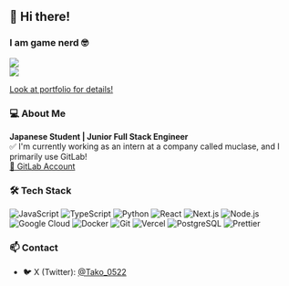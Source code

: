 ## 👋 Hi there!  
### I am game nerd 🤓
<div align="left">
  <img src="https://komarev.com/ghpvc/?username=T4ko0522" />
</div>
<a href="https://discord.gg/JP7uwGDv5T"><img src="https://lanyard.cnrad.dev/api/608941436393619456?theme=dark&bg=3072ca" /></a>

[Look at portfolio for details!](https://t4ko.vercel.app/)

### 💻 About Me
**Japanese Student | Junior Full Stack Engineer**  
✅ I'm currently working as an intern at a company called muclase, and I primarily use GitLab!  
[🦊 GitLab Account](https://gitlab.com/T4ko0522)

### 🛠 Tech Stack
![JavaScript](https://img.shields.io/badge/-JavaScript-F7DF1E?style=flat&logo=javascript&logoColor=black)
![TypeScript](https://img.shields.io/badge/-TypeScript-3178C6?style=flat&logo=typescript&logoColor=white)
![Python](https://img.shields.io/badge/-Python-3776AB?style=flat&logo=python&logoColor=white)
![React](https://img.shields.io/badge/-React-61DAFB?style=flat&logo=react&logoColor=white)
![Next.js](https://img.shields.io/badge/-Next.js-000000?style=flat&logo=next.js&logoColor=white)
![Node.js](https://img.shields.io/badge/-Node.js-339933?style=flat&logo=node.js&logoColor=white)
![Google Cloud](https://img.shields.io/badge/-Google%20Cloud-4285F4?style=flat&logo=google-cloud&logoColor=white)
![Docker](https://img.shields.io/badge/-Docker-2496ED?style=flat&logo=docker&logoColor=white)
![Git](https://img.shields.io/badge/-Git-F05032?style=flat&logo=git&logoColor=white)
![Vercel](https://img.shields.io/badge/-Vercel-000000?style=flat&logo=vercel&logoColor=white)
![PostgreSQL](https://img.shields.io/badge/-PostgreSQL-336791?style=flat&logo=postgresql&logoColor=white)
![Prettier](https://img.shields.io/badge/-Prettier-F7B93E?style=flat&logo=prettier&logoColor=white)

### 📫 Contact
- 🐦 X (Twitter): [@Tako_0522](https://x.com/Tako_0522)
